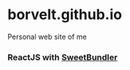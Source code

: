 # borvelt.github.io
Personal web site of me
### ReactJS with [SweetBundler](https://github.com/borvelt/sweet-bundler)
